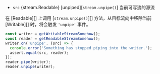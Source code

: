 <!-- YAML
added: v0.9.4
-->

* `src` {stream.Readable} [unpiped][`stream.unpipe()`] 当前可写流的源流

在 [Readable][] 上调用 [`stream.unpipe()`][] 方法，从目标流向中移除当前 [Writable][] 时，将会触发 `'unpipe'` 事件。

```js
const writer = getWritableStreamSomehow();
const reader = getReadableStreamSomehow();
writer.on('unpipe', (src) => {
  console.error('Something has stopped piping into the writer.');
  assert.equal(src, reader);
});
reader.pipe(writer);
reader.unpipe(writer);
```


